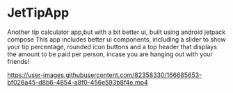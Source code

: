 # JetTipApp
Another tip calculator app,but with a bit better ui, built using android jetpack compose
This app includes better ui components, including a slider to show your tip percentage, rounded icon buttons and a top header
that displays the amount to be paid per person, incase you are hanging out with your friends!


https://user-images.githubusercontent.com/82358330/166685653-bf026a45-d8b6-4854-a8f0-456e593b8f4e.mp4

